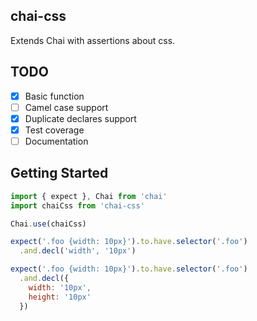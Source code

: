 ## chai-css

Extends Chai with assertions about css.

## TODO

- [x] Basic function
- [ ] Camel case support
- [x] Duplicate declares support
- [x] Test coverage
- [ ] Documentation

## Getting Started

```js
import { expect }, Chai from 'chai'
import chaiCss from 'chai-css'

Chai.use(chaiCss)

expect('.foo {width: 10px}').to.have.selector('.foo')
  .and.decl('width', '10px')

expect('.foo {width: 10px}').to.have.selector('.foo')
  .and.decl({
    width: '10px',
    height: '10px'
  })
```
